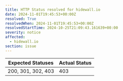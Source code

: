 ```yaml
---
title: HTTP Status resolved for hidewall.io
date: 2024-11-01T19:45:53+00:00Z
resolved: True
resolvedWhen: 2024-11-01T19:45:53+00:00Z
resolvedStartTime: 2024-10-25T21:09:43.161639+00:00
severity: notice
affected:
  - hidewall.io
section: issue
---
```


| Expected Statuses | Actual Status  |
|-------------------|----------------|
| 200, 301, 302, 403 | 403 |
